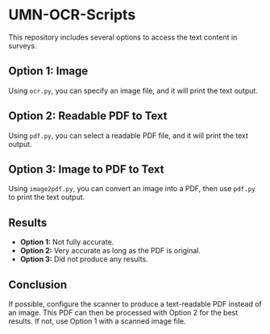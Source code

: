 # UMN-OCR-Scripts

This repository includes several options to access the text content in surveys.

## Option 1: Image
Using `ocr.py`, you can specify an image file, and it will print the text output.

## Option 2: Readable PDF to Text
Using `pdf.py`, you can select a readable PDF file, and it will print the text output.

## Option 3: Image to PDF to Text
Using `image2pdf.py`, you can convert an image into a PDF, then use `pdf.py` to print the text output.

## Results
- **Option 1:** Not fully accurate.
- **Option 2:** Very accurate as long as the PDF is original.
- **Option 3:** Did not produce any results.

## Conclusion
If possible, configure the scanner to produce a text-readable PDF instead of an image. This PDF can then be processed with Option 2 for the best results. If not, use Option 1 with a scanned image file.